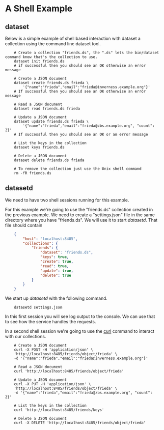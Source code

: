 A Shell Example
===============

dataset
-------

Below is a simple example of shell based interaction with dataset a collection using the command line dataset tool.

```shell
    # Create a collection "friends.ds", the ".ds" lets the bin/dataset command know that's the collection to use. 
    dataset init friends.ds
    # if successful then you should see an OK otherwise an error message

    # Create a JSON document 
    dataset create friends.ds frieda \
        '{"name":"frieda","email":"frieda@inverness.example.org"}'
    # If successful then you should see an OK otherwise an error message

    # Read a JSON document
    dataset read friends.ds frieda
    
    # Update a JSON document
    dataset update friends.ds frieda \
        '{"name":"frieda","email":"frieda@zbs.example.org", "count": 2}'
    # If successful then you should see an OK or an error message

    # List the keys in the collection
    dataset keys friends.ds

    # Delete a JSON document
    dataset delete friends.ds frieda

    # To remove the collection just use the Unix shell command
    rm -fR friends.ds
```

datasetd
--------

We need to have two shell sessions running for this example.

For this example we're going to use the "friends.ds" collection created in the previous example.  We need to create a "settings.json" file in the same directory where you have "friends.ds".  We will use it to start _datasetd_. That file should contain

```json
    {
        "host": "localhost:8485",
        "collections": {
            "friends": {
                "dataset": "friends.ds",
                "keys": true,
                "create": true,
                "read": true,
                "update": true,
                "delete": true
            }
        }
    }
```

We start up _datasetd_ with the following command.

```shell
    datasetd settings.json
```

In this first session you will see log output to the console. We can use that to see how the service handles the requests.

In a second shell session we're going to use the [curl](https://curl.se/) command to interact with our collections.

```shell
    # Create a JSON document 
    curl -X POST -H 'application/json' \
    'http://localhost:8485/friends/object/frieda' \
    -d '{"name":"frieda","email":"frieda@inverness.example.org"}'

    # Read a JSON document
    curl 'http://localhost:8485/friends/object/frieda'
    
    # Update a JSON document
    curl -X PUT -H 'application/json' \
    'http://localhost:8485/friends/object/frieda' \
    -d '{"name":"frieda","email":"frieda@zbs.example.org", "count": 2}'

    # List the keys in the collection
    curl 'http://localhost:8485/friends/keys'

    # Delete a JSON document
    curl -X DELETE 'http://localhost:8485/friends/object/frieda'
```

